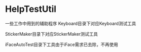 # HelpTestUtil
一些工作中用到的辅助程序
Keyboard目录下对应Keyboard测试工具



StickerMaker目录下对应StickerMaker测试工具


iFaceAutoTest目录下工具由于iFace需求已去除，不再使用

